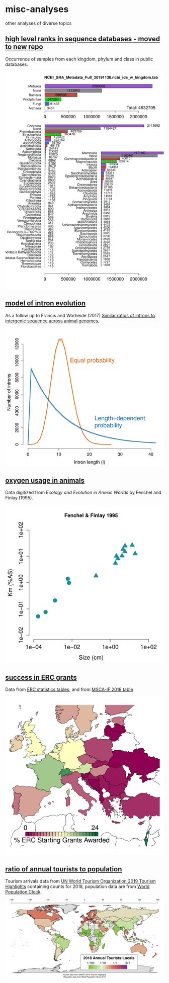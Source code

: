 # misc-analyses
other analyses of diverse topics

## [high level ranks in sequence databases - moved to new repo](https://github.com/wrf/taxonomy_database) ##
Occurrence of samples from each kingdom, phylum and class in public databases.

![NCBI_SRA_Metadata_Full_20191130.ncbi_ids_w_kingdom.png](https://github.com/wrf/taxonomy_database/blob/master/images/NCBI_SRA_Metadata_Full_20191130.ncbi_ids_w_kingdom.png)

## [model of intron evolution](https://github.com/wrf/misc-analyses/tree/master/intron_evolution) ##
As a follow up to Francis and Wörheide (2017) [Similar ratios of introns to intergenic sequence across animal genomes.](https://doi.org/10.1093/gbe/evx103)

![random_intron_length_plot.png](https://github.com/wrf/misc-analyses/blob/master/intron_evolution/random_intron_length_plot.png)

## [oxygen usage in animals](https://github.com/wrf/misc-analyses/tree/master/animal_oxygen) ##
Data digitized from *Ecology and Evolution in Anoxic Worlds* by Fenchel and Finlay (1995).

![fenchel_finlay_1995_km_by_size.png](https://github.com/wrf/misc-analyses/blob/master/animal_oxygen/fenchel_finlay_1995_km_by_size.png)

## [success in ERC grants](https://github.com/wrf/misc-analyses/tree/master/erc) ##
Data from [ERC statistics tables](https://erc.europa.eu/projects-figures/statistics), and from [MSCA-IF 2018 table](http://ec.europa.eu/research/participants/portal/doc/call/h2020/msca-if-2018/1847614-if2018_percentiles_en.pdf)

![erc_2018_StG_granted_projects_all_panels_ratio.png](https://github.com/wrf/misc-analyses/blob/master/erc/erc_2018_StG_granted_projects_all_panels_ratio.png)

## [ratio of annual tourists to population](https://github.com/wrf/misc-analyses/tree/master/tourism) ##
Tourism arrivals data from [UN World Tourism Organization 2019 Tourism Highlights](https://www.e-unwto.org/doi/book/10.18111/9789284421152) containing counts for 2018, population data are from [World Population Clock](https://www.worldometers.info/world-population/population-by-country/).

![2018_annual_tourism_by_countries.png](https://github.com/wrf/misc-analyses/blob/master/tourism/2018_annual_tourism_by_countries.png)

